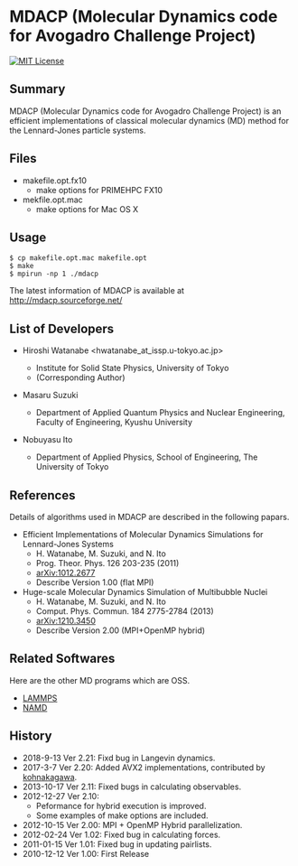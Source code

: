 # MDACP (Molecular Dynamics code for Avogadro Challenge Project)

[![MIT License](http://img.shields.io/badge/license-MIT-blue.svg?style=flat)](LICENSE)

## Summary

MDACP (Molecular Dynamics code for Avogadro Challenge Project) is an
efficient implementations of classical molecular dynamics (MD) method
for the Lennard-Jones particle systems.

## Files

- makefile.opt.fx10
  - make options for PRIMEHPC FX10
- mekfile.opt.mac
  - make options for Mac OS X

## Usage

	$ cp makefile.opt.mac makefile.opt
	$ make
	$ mpirun -np 1 ./mdacp

The latest information of MDACP is available at
http://mdacp.sourceforge.net/

## List of Developers

- Hiroshi Watanabe <hwatanabe_at_issp.u-tokyo.ac.jp>
  - Institute for Solid State Physics, University of Tokyo
  - (Corresponding Author)

- Masaru Suzuki
  - Department of Applied Quantum Physics and Nuclear Engineering, Faculty of Engineering, Kyushu University

- Nobuyasu Ito
  - Department of Applied Physics, School of Engineering, The University of Tokyo

## References

Details of algorithms used in MDACP are described in the following papars.

- Efficient Implementations of Molecular Dynamics Simulations for Lennard-Jones Systems
  - H. Watanabe, M. Suzuki, and N. Ito
  - Prog. Theor. Phys. 126 203-235 (2011)
  - [arXiv:1012.2677](https://arxiv.org/abs/1012.2677)
  - Describe Version 1.00 (flat MPI)
- Huge-scale Molecular Dynamics Simulation of Multibubble Nuclei
  - H. Watanabe, M. Suzuki, and N. Ito
  - Comput. Phys. Commun. 184 2775-2784 (2013)
  - [arXiv:1210.3450](https://arxiv.org/abs/1210.3450)
  - Describe Version 2.00 (MPI+OpenMP hybrid)

## Related Softwares

Here are the other MD programs which are OSS.

- [LAMMPS](https://lammps.sandia.gov/)
- [NAMD](https://www.ks.uiuc.edu/Research/namd/)

## History

- 2018-9-13 Ver 2.21: Fixd bug in Langevin dynamics.
- 2017-3-7 Ver 2.20: Added AVX2 implementations, contributed by [kohnakagawa](https://github.com/kohnakagawa).
- 2013-10-17 Ver 2.11: Fixed bugs in calculating observables.
- 2012-12-27 Ver 2.10:
  - Peformance for hybrid execution is improved.
  - Some examples of make options are included.
- 2012-10-15 Ver 2.00: MPI + OpenMP Hybrid parallelization.
- 2012-02-24 Ver 1.02: Fixed bug in calculating forces.
- 2011-01-15 Ver 1.01: Fixed bug in updating pairlists.
- 2010-12-12 Ver 1.00: First Release